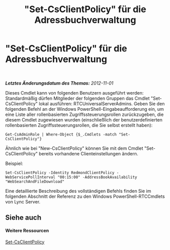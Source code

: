 ﻿---
title: "\"Set-CsClientPolicy\" für die Adressbuchverwaltung"
TOCTitle: "\"Set-CsClientPolicy\" für die Adressbuchverwaltung"
ms:assetid: e7788bea-606f-481a-a3a4-1855ac028493
ms:mtpsurl: https://technet.microsoft.com/de-de/library/Gg429723(v=OCS.15)
ms:contentKeyID: 49295740
ms.date: 05/19/2016
mtps_version: v=OCS.15
ms.translationtype: HT
---

# \"Set-CsClientPolicy\" für die Adressbuchverwaltung

 

_**Letztes Änderungsdatum des Themas:** 2012-11-01_

Dieses Cmdlet kann von folgenden Benutzern ausgeführt werden: Standardmäßig dürfen Mitglieder der folgenden Gruppen das Cmdlet "Set-CsClientPolicy" lokal ausführen: RTCUniversalServerAdmins. Geben Sie den folgenden Befehl an der Windows PowerShell-Eingabeaufforderung ein, um eine Liste aller rollenbasierten Zugriffssteuerungsrollen zurückzugeben, die diesem Cmdlet zugewiesen wurden (einschließlich der benutzerdefinierten rollenbasierten Zugriffssteuerungsrollen, die Sie selbst erstellt haben):

    Get-CsAdminRole | Where-Object {$_.Cmdlets -match "Set-CsClientPolicy"}

Ähnlich wie bei "New-CsClientPolicy" können Sie mit dem Cmdlet "Set-CsClientPolicy" bereits vorhandene Clienteinstellungen ändern.

Beispiel:

    Set-CsClientPolicy -Identity RedmondClientPolicy -WebServicePollInterval "00:15:00" -AddressBookAvailability "WebSearchAndFileDownload"

Eine detaillierte Beschreibung des vollständigen Befehls finden Sie im folgenden Abschnitt der Referenz zu den Windows PowerShell-RTCCmdlets von Lync Server.

## Siehe auch

#### Weitere Ressourcen

[Set-CsClientPolicy](set-csclientpolicy.md)

